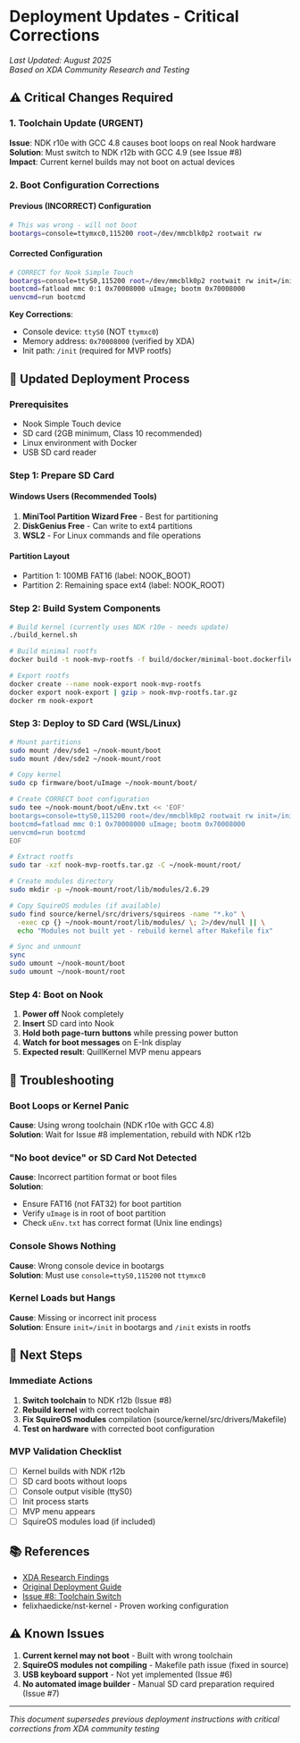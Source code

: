 # Deployment Updates - Critical Corrections

*Last Updated: August 2025*  
*Based on XDA Community Research and Testing*

## ⚠️ Critical Changes Required

### 1. Toolchain Update (URGENT)
**Issue**: NDK r10e with GCC 4.8 causes boot loops on real Nook hardware  
**Solution**: Must switch to NDK r12b with GCC 4.9 (see Issue #8)  
**Impact**: Current kernel builds may not boot on actual devices

### 2. Boot Configuration Corrections

#### Previous (INCORRECT) Configuration
```bash
# This was wrong - will not boot
bootargs=console=ttymxc0,115200 root=/dev/mmcblk0p2 rootwait rw
```

#### Corrected Configuration
```bash
# CORRECT for Nook Simple Touch
bootargs=console=ttyS0,115200 root=/dev/mmcblk0p2 rootwait rw init=/init
bootcmd=fatload mmc 0:1 0x70008000 uImage; bootm 0x70008000
uenvcmd=run bootcmd
```

**Key Corrections**:
- Console device: `ttyS0` (NOT `ttymxc0`)
- Memory address: `0x70008000` (verified by XDA)
- Init path: `/init` (required for MVP rootfs)

## 📝 Updated Deployment Process

### Prerequisites
- Nook Simple Touch device
- SD card (2GB minimum, Class 10 recommended)
- Linux environment with Docker
- USB SD card reader

### Step 1: Prepare SD Card

#### Windows Users (Recommended Tools)
1. **MiniTool Partition Wizard Free** - Best for partitioning
2. **DiskGenius Free** - Can write to ext4 partitions
3. **WSL2** - For Linux commands and file operations

#### Partition Layout
- Partition 1: 100MB FAT16 (label: NOOK_BOOT)
- Partition 2: Remaining space ext4 (label: NOOK_ROOT)

### Step 2: Build System Components

```bash
# Build kernel (currently uses NDK r10e - needs update)
./build_kernel.sh

# Build minimal rootfs
docker build -t nook-mvp-rootfs -f build/docker/minimal-boot.dockerfile .

# Export rootfs
docker create --name nook-export nook-mvp-rootfs
docker export nook-export | gzip > nook-mvp-rootfs.tar.gz
docker rm nook-export
```

### Step 3: Deploy to SD Card (WSL/Linux)

```bash
# Mount partitions
sudo mount /dev/sde1 ~/nook-mount/boot
sudo mount /dev/sde2 ~/nook-mount/root

# Copy kernel
sudo cp firmware/boot/uImage ~/nook-mount/boot/

# Create CORRECT boot configuration
sudo tee ~/nook-mount/boot/uEnv.txt << 'EOF'
bootargs=console=ttyS0,115200 root=/dev/mmcblk0p2 rootwait rw init=/init
bootcmd=fatload mmc 0:1 0x70008000 uImage; bootm 0x70008000
uenvcmd=run bootcmd
EOF

# Extract rootfs
sudo tar -xzf nook-mvp-rootfs.tar.gz -C ~/nook-mount/root/

# Create modules directory
sudo mkdir -p ~/nook-mount/root/lib/modules/2.6.29

# Copy SquireOS modules (if available)
sudo find source/kernel/src/drivers/squireos -name "*.ko" \
  -exec cp {} ~/nook-mount/root/lib/modules/ \; 2>/dev/null || \
  echo "Modules not built yet - rebuild kernel after Makefile fix"

# Sync and unmount
sync
sudo umount ~/nook-mount/boot
sudo umount ~/nook-mount/root
```

### Step 4: Boot on Nook

1. **Power off** Nook completely
2. **Insert** SD card into Nook
3. **Hold both page-turn buttons** while pressing power button
4. **Watch for boot messages** on E-Ink display
5. **Expected result**: QuillKernel MVP menu appears

## 🔧 Troubleshooting

### Boot Loops or Kernel Panic
**Cause**: Using wrong toolchain (NDK r10e with GCC 4.8)  
**Solution**: Wait for Issue #8 implementation, rebuild with NDK r12b

### "No boot device" or SD Card Not Detected
**Cause**: Incorrect partition format or boot files  
**Solution**: 
- Ensure FAT16 (not FAT32) for boot partition
- Verify `uImage` is in root of boot partition
- Check `uEnv.txt` has correct format (Unix line endings)

### Console Shows Nothing
**Cause**: Wrong console device in bootargs  
**Solution**: Must use `console=ttyS0,115200` not `ttymxc0`

### Kernel Loads but Hangs
**Cause**: Missing or incorrect init process  
**Solution**: Ensure `init=/init` in bootargs and `/init` exists in rootfs

## 🚀 Next Steps

### Immediate Actions
1. **Switch toolchain** to NDK r12b (Issue #8)
2. **Rebuild kernel** with correct toolchain
3. **Fix SquireOS modules** compilation (source/kernel/src/drivers/Makefile)
4. **Test on hardware** with corrected boot configuration

### MVP Validation Checklist
- [ ] Kernel builds with NDK r12b
- [ ] SD card boots without loops
- [ ] Console output visible (ttyS0)
- [ ] Init process starts
- [ ] MVP menu appears
- [ ] SquireOS modules load (if included)

## 📚 References

- [XDA Research Findings](./XDA-RESEARCH-FINDINGS.md)
- [Original Deployment Guide](./DEPLOYMENT_INTEGRATION_GUIDE.md)
- [Issue #8: Toolchain Switch](https://github.com/catdotbashrc/nook-typewriter/issues/8)
- felixhaedicke/nst-kernel - Proven working configuration

## ⚠️ Known Issues

1. **Current kernel may not boot** - Built with wrong toolchain
2. **SquireOS modules not compiling** - Makefile path issue (fixed in source)
3. **USB keyboard support** - Not yet implemented (Issue #6)
4. **No automated image builder** - Manual SD card preparation required (Issue #7)

---

*This document supersedes previous deployment instructions with critical corrections from XDA community testing*